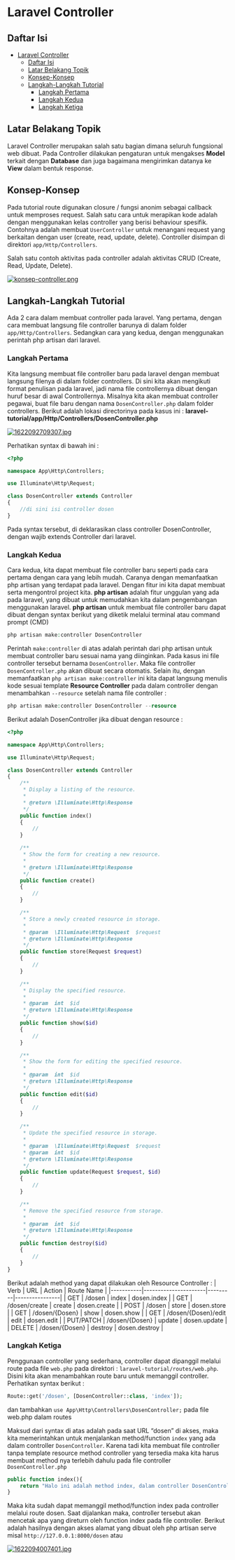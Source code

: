 # Laravel Controller

## Daftar Isi

- [Laravel Controller](#laravel-controller)
  - [Daftar Isi](#daftar-isi)
  - [Latar Belakang Topik](#latar-belakang-topik)
  - [Konsep-Konsep](#konsep-konsep)
  - [Langkah-Langkah Tutorial](#langkah-langkah-tutorial)
    - [Langkah Pertama](#langkah-pertama)
    - [Langkah Kedua](#langkah-kedua)
    - [Langkah Ketiga](#langkah-ketiga)

## Latar Belakang Topik

Laravel Controller merupakan salah satu bagian dimana seluruh fungsional web dibuat. Pada Controller dilakukan pengaturan untuk mengakses **Model** terkait dengan **Database** dan juga bagaimana mengirimkan datanya ke **View** dalam bentuk response.

## Konsep-Konsep

Pada tutorial route digunakan closure / fungsi anonim sebagai callback untuk memproses request. Salah satu cara untuk merapikan kode adalah dengan menggunakan kelas controller yang berisi behaviour spesifik. Contohnya adalah membuat `UserController` untuk menangani request yang berkaitan dengan user (create, read, update, delete). Controller disimpan di direktori `app/Http/Controllers`.

Salah satu contoh aktivitas pada controller adalah aktivitas CRUD (Create, Read, Update, Delete).

[![konsep-controller.png](https://i.postimg.cc/cJJhZ7xv/konsep-controller.png)](https://postimg.cc/QFR1JTWD)

## Langkah-Langkah Tutorial

Ada 2 cara dalam membuat controller pada laravel. Yang pertama, dengan cara membuat langsung file controller barunya di dalam folder `app/Http/Controllers`. Sedangkan cara yang kedua, dengan menggunakan perintah php artisan dari laravel.

### Langkah Pertama

Kita langsung membuat file controller baru pada laravel dengan membuat langsung filenya di dalam folder controllers. Di sini kita akan mengikuti format penulisan pada laravel, jadi nama file controllernya dibuat dengan huruf besar di awal Controllernya. Misalnya kita akan membuat controller pegawai, buat file baru dengan nama `DosenController.php` dalam folder controllers. Berikut adalah lokasi directorinya pada kasus ini : **laravel-tutorial/app/Http/Controllers/DosenController.php**

[![1622092709307.jpg](https://i.postimg.cc/c4ZQ07Td/1622092709307.jpg)](https://postimg.cc/yWQJTZwG)

Perhatikan syntax di bawah ini :

```php
<?php

namespace App\Http\Controllers;

use Illuminate\Http\Request;

class DosenController extends Controller
{
    //di sini isi controller dosen
}
```

Pada syntax tersebut, di deklarasikan class controller DosenController, dengan wajib extends Controller dari laravel.

### Langkah Kedua

Cara kedua, kita dapat membuat file controller baru seperti pada cara pertama dengan cara yang lebih mudah. Caranya dengan memanfaatkan php artisan yang terdapat pada laravel. Dengan fitur ini kita dapat membuat serta mengontrol project kita. **php artisan** adalah fitur unggulan yang ada pada laravel, yang dibuat untuk memudahkan kita dalam pengembangan menggunakan laravel.
**php artisan** untuk membuat file controller baru dapat dibuat dengan syntax berikut yang diketik melalui terminal atau command prompt (CMD)

```php
php artisan make:controller DosenController
```

Perintah `make:controller` di atas adalah perintah dari php artisan untuk membuat controller baru sesuai nama yang diinginkan. Pada kasus ini file controller tersebut bernama `DosenController`. Maka file controller `DosenController.php` akan dibuat secara otomatis.
Selain itu, dengan memanfaatkan `php artisan make:controller` ini kita dapat langsung menulis kode sesuai template **Resource Controller** pada dalam controller dengan menambahkan `--resource` setelah nama file controller :

```php
php artisan make:controller DosenController --resource
```

Berikut adalah DosenController jika dibuat dengan resource :

```php
<?php

namespace App\Http\Controllers;

use Illuminate\Http\Request;

class DosenController extends Controller
{
    /**
     * Display a listing of the resource.
     *
     * @return \Illuminate\Http\Response
     */
    public function index()
    {
        //
    }

    /**
     * Show the form for creating a new resource.
     *
     * @return \Illuminate\Http\Response
     */
    public function create()
    {
        //
    }

    /**
     * Store a newly created resource in storage.
     *
     * @param  \Illuminate\Http\Request  $request
     * @return \Illuminate\Http\Response
     */
    public function store(Request $request)
    {
        //
    }

    /**
     * Display the specified resource.
     *
     * @param  int  $id
     * @return \Illuminate\Http\Response
     */
    public function show($id)
    {
        //
    }

    /**
     * Show the form for editing the specified resource.
     *
     * @param  int  $id
     * @return \Illuminate\Http\Response
     */
    public function edit($id)
    {
        //
    }

    /**
     * Update the specified resource in storage.
     *
     * @param  \Illuminate\Http\Request  $request
     * @param  int  $id
     * @return \Illuminate\Http\Response
     */
    public function update(Request $request, $id)
    {
        //
    }

    /**
     * Remove the specified resource from storage.
     *
     * @param  int  $id
     * @return \Illuminate\Http\Response
     */
    public function destroy($id)
    {
        //
    }
}
```

Berikut adalah method yang dapat dilakukan oleh Resource Controller :
| Verb | URL | Action | Route Name |
|-----------|----------------------|---------|----------------|
| GET | /dosen | index | dosen.index |
| GET | /dosen/create | create | dosen.create |
| POST | /dosen | store | dosen.store |
| GET | /dosen/{Dosen} | show | dosen.show |
| GET | /dosen/{Dosen}/edit | edit | dosen.edit |
| PUT/PATCH | /dosen/{Dosen} | update | dosen.update |
| DELETE | /dosen/{Dosen} | destroy | dosen.destroy |

### Langkah Ketiga

Penggunaan controller yang sederhana, controller dapat dipanggil melalui route pada file `web.php` pada direktori : `laravel-tutorial/routes/web.php`.
Disini kita akan menambahkan route baru untuk memanggil controller. Perhatikan syntax berikut :

```php
Route::get('/dosen', [DosenController::class, 'index']);
```

dan tambahkan `use App\Http\Controllers\DosenController;` pada file web.php dalam routes

Maksud dari syntax di atas adalah pada saat URL “dosen” di akses, maka kita memerintahkan untuk menjalankan method/function `index` yang ada dalam controller `DosenController`. Karena tadi kita membuat file controller tanpa template resource method controller yang tersedia maka kita harus membuat method nya terlebih dahulu pada file controller `DosenController.php`

```php
public function index(){
    return "Halo ini adalah method index, dalam controller DosenController.";
}
```

Maka kita sudah dapat memanggil method/function index pada controller melalui route dosen. Saat dijalankan maka, controller tersebut akan mencetak apa yang direturn oleh function index pada file controller. Berikut adalah hasilnya dengan akses alamat yang dibuat oleh php artisan serve misal `http://127.0.0.1:8000/dosen` atau

[![1622094007401.jpg](https://i.postimg.cc/Gtpdx5dc/1622094007401.jpg)](https://postimg.cc/47jDJwYM)
